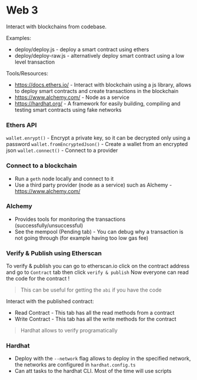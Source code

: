 # Web 3
Interact with blockchains from codebase.

Examples:
- deploy/deploy.js - deploy a smart contract using ethers
- deploy/deploy-raw.js - alternatively deploy smart contract using a low level transaction


Tools/Resources:
- https://docs.ethers.io/ - Interact with blockchain using a js library, allows to deploy smart contracts and create transactions in the blockchain
- https://www.alchemy.com/ - Node as a service
- https://hardhat.org/ - A framework for easily building, compiling and testing smart contracts using fake networks

### Ethers API

`wallet.enrypt()` - Encrypt a private key, so it can be decrypted only using a password
`wallet.fromEncryptedJson()` - Create a wallet from an encrypted json
`wallet.connect()` - Connect to a provider

### Connect to a blockchain
- Run a `geth` node locally and connect to it
- Use a third party provider (node as a service) such as Alchemy - https://www.alchemy.com/

### Alchemy
- Provides tools for monitoring the transactions (successfully/unsuccessful) 
- See the mempool (Pending tab) - You can debug why a transaction is not going through (for example having too low gas fee)


### Verify & Publish using Etherscan
To verify & publish you can go to etherscan.io click on the contract address and go to `Contract` tab then click `verify & publish`
Now everyone can read the code for the contract !
>This can be useful for getting the `abi` if you have the code

Interact with the published contract:
- Read Contract - This tab has all the read methods from a contract
- Write Contract - This tab has all the write methods for the contract

>Hardhat allows to verify programatically 
### Hardhat
- Deploy with the `--network` flag allows to deploy in the specified network, the networks are configured in `hardhat.config.ts`  
- Can att tasks to the hardhat CLI. Most of the time will use scripts